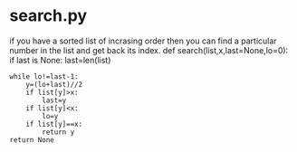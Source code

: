 # search.py
if you have a sorted list of incrasing order then you can  find a particular number in the list and get back its index. 
def search(list,x,last=None,lo=0):
    if last is None:
        last=len(list)
   
    while lo!=last-1:
        y=(lo+last)//2
        if list[y]>x:
            last=y
        if list[y]<x:
            lo=y
        if list[y]==x:
            return y        
    return None
